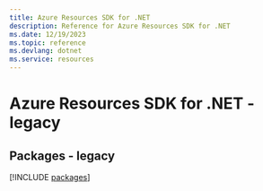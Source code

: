 ```yaml
---
title: Azure Resources SDK for .NET
description: Reference for Azure Resources SDK for .NET
ms.date: 12/19/2023
ms.topic: reference
ms.devlang: dotnet
ms.service: resources
---
```

# Azure Resources SDK for .NET - legacy
## Packages - legacy
[!INCLUDE [packages](resources-index.md)]
